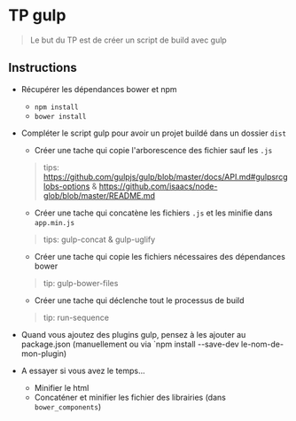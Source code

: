# TP gulp
> Le but du TP est de créer un script de build avec gulp

## Instructions

- Récupérer les dépendances bower et npm
  - `npm install`
  - `bower install`
  
- Compléter le script gulp pour avoir un projet buildé dans un dossier `dist`
  - Créer une tache qui copie l'arborescence des fichier sauf les `.js` 
  > tips: https://github.com/gulpjs/gulp/blob/master/docs/API.md#gulpsrcglobs-options & https://github.com/isaacs/node-glob/blob/master/README.md
  - Créer une tache qui concatène les fichiers `.js` et les minifie dans `app.min.js` 
  > tips: gulp-concat & gulp-uglify
  - Créer une tache qui copie les fichiers nécessaires des dépendances bower
  > tip: gulp-bower-files
  - Créer une tache qui déclenche tout le processus de build
  > tip: run-sequence

- Quand vous ajoutez des plugins gulp, pensez à les ajouter au package.json (manuellement ou via `npm install --save-dev le-nom-de-mon-plugin)
  
- A essayer si vous avez le temps...
  - Minifier le html
  - Concaténer et minifier les fichier des librairies (dans `bower_components`)
  